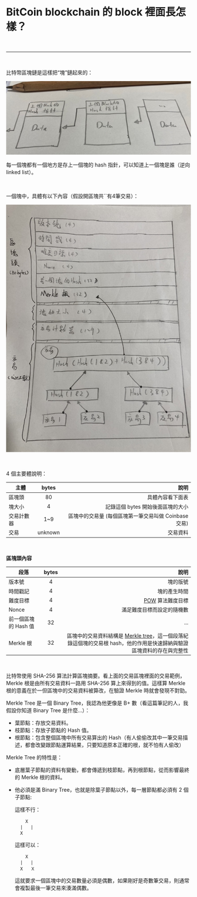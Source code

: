 # BitCoin blockchain 的 block 裡面長怎樣？

<br>

---

<br>

比特幣區塊鏈是這樣把“塊”鏈起來的：


![alt text](1.jpg)

每一個塊都有一個地方是存上一個塊的 hash 指針，可以知道上一個塊是誰（逆向 linked list）。

<br>

一個塊中，具體有以下內容（假設開區塊共``有4筆交易）：

![alt text](2.jpg)

<br>

4 個主要體說明：

| 主體   |      bytes      |  說明 |
|----------|:-------------:|------:|
| 區塊頭 |  80 | 具體內容看下面表 |
| 塊大小 |    4   |   記錄這個 bytes 開始後面區塊的大小 |
| 交易計數器 | 1~9 |    區塊中的交易量 (每個區塊第一筆交易叫做 Coinbase 交易)  |
| 交易 | unknown |    交易資料  |

<br>

__區塊頭內容__

| 段落   |      bytes      |  說明 |
|----------|:-------------:|------:|
| 版本號 |  4 | 塊的版號 |
| 時間戳記 |    4   |   塊的產生時間 |
| 難度目標 | 4 |  [POW](https://academy.binance.com/zt/articles/proof-of-work-explained) 算法難度目標  |
| Nonce | 4 |    滿足難度目標而設定的隨機數  |
| 前一個區塊的 Hash 值 | 32 |  ...  |
| Merkle 根 | 32 |  區塊中的交易資料結構是 [Merkle tree](https://zh.wikipedia.org/zh-tw/%E5%93%88%E5%B8%8C%E6%A0%91)，這一個段落紀錄這個塊的交易根 hash，他的作用是快速歸納與驗證區塊資料的存在與完整性 |

<br>

比特幣使用 SHA-256 算法計算區塊摘要。看上面的交易區塊裡面的交易範例，Merkle 根是由所有交易資料一路用 SHA-256 算上來得到的值。這樣算 Merkle 根的意義在於一但區塊中的交易資料被算改，在驗證 Merkle 時就會發現不對勁。

Merkle Tree 是一個 Binary Tree，我認為他更像是 B+ 數（看這篇筆記的人，我假設你知道 Binary Tree 是什麼...）：

* 葉節點：存放交易資料。
* 枝節點：存放子節點的 Hash 值。
* 根節點：包含整個區塊中所有交易算出的 Hash（有人偷偷改其中一筆交易描述，都會改變跟節點運算結果，只要知道原本正確的根，就不怕有人偷改）

Merkle Tree 的特性是：

* 底層葉子節點的資料有變動，都會傳遞到枝節點，再到根節點，從而影響最終的 Merkle 根的資料。
* 他必須是滿 Binary Tree，也就是除葉子節點以外，每一層節點都必須有 2 個子節點: 

    這樣不行：
    ```
        X
      |   |
      X    

    ```

    這樣可以：
    ```
        X
      |   |
      X   Ｘ 
    ```
    
    這就要求一個區塊中的交易數量必須是偶數，如果剛好是奇數筆交易，則通常會複製最後一筆交易來湊滿偶數。